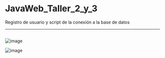 # JavaWeb_Taller_2_y_3
Registro de usuario y script de la conexión a la base de datos
***
##
![image](https://user-images.githubusercontent.com/128232148/236692495-c04bb193-58ca-4e37-92a3-f3d8a77b3363.png)

<p align="center">
</img ![image](https://user-images.githubusercontent.com/128232148/236692560-233e2319-355b-464c-b218-f1a41f3a55b6.png)>
</p>

![image](https://user-images.githubusercontent.com/128232148/236692510-b9ce1773-329f-4ee1-b1b4-a16817aca87f.png)
